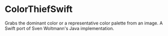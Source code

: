 # ColorThiefSwift
Grabs the dominant color or a representative color palette from an image.  A Swift port of Sven Woltmann's Java implementation.
